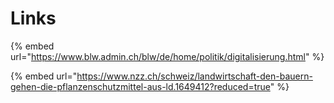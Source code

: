 # Links

{% embed url="https://www.blw.admin.ch/blw/de/home/politik/digitalisierung.html" %}

{% embed url="https://www.nzz.ch/schweiz/landwirtschaft-den-bauern-gehen-die-pflanzenschutzmittel-aus-ld.1649412?reduced=true" %}
